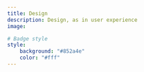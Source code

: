 ```yaml
---
title: Design
description: Design, as in user experience
image:

# Badge style
style:
    background: "#852a4e"
    color: "#fff"
---
```

